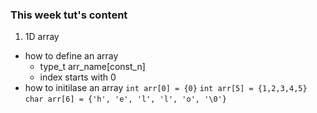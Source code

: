 ### This week tut's content
1. 1D array
* how to define an array
    * type_t arr_name[const_n]
    * index starts with 0
* how to initilase an array
`int arr[0] = {0}`
`int arr[5] = {1,2,3,4,5}`
`char arr[6] = {'h', 'e', 'l', 'l', 'o', '\0'}`